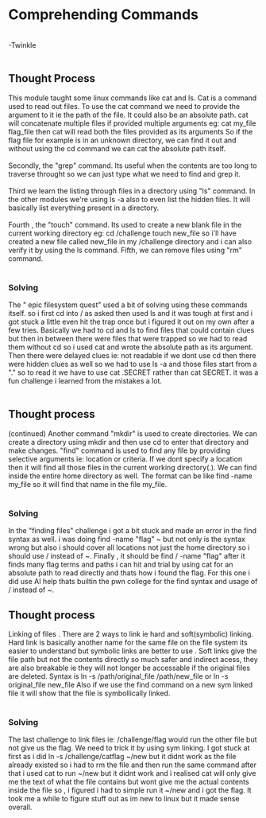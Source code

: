 # Comprehending Commands 
<br>
-Twinkle 
<br>
<br>
<p align=centre>
  
## Thought Process
This module taught some linux commands like cat and ls. Cat is a command used to read out files. To use the cat command 
                      we need to provide the argument to it ie the path of the file. It could also be an absolute path. cat will concatenate 
                      multiple files if provided multiple arguments eg: cat my_file flag_file then cat will read both the files provided as its arguments 
                      So if the flag file for example is in an unknown directory, we can find it out and without using the cd command we can cat the absolute path 
                      itself. <br><br>
                      Secondly, the "grep" command. Its useful when the contents are too long to traverse throught so we can just type what we need to find 
                      and grep it.<br><br>
                      Third we learn the listing through files in a directory using "ls" command. In the other modules we're using ls -a also to even list the hidden files. 
                      It will basically list everything present in a directory.<br><br>
                      Fourth , the "touch" command. Its used to create a new blank file in the current working directory eg: 
                      cd /challenge 
                      touch new_file 
                      so i'll have created a new file called new_file in my /challenge directory and i can also verify it by using the ls command. 
                      Fifth, we can remove files using "rm" command.
<br>
<br>
### Solving
The " epic filesystem quest" used a bit of solving using these commands itself. so i first cd into / as asked then used ls and it was tough at first and i got stuck a little 
                even hit the trap once but i figured it out on my own after a few tries. Basically we had to cd and ls to find files that could contain clues but then in between there were files
                that were trapped so we had to read them without cd so i used cat and wrote the absolute path as its argument. Then there were delayed clues ie: not readable if we dont use cd 
                then there were hidden clues as well so we had to use ls -a and those files start from a "." so to read it we have to use cat .SECRET rather than cat SECRET. 
                it was a fun challenge i learned from the mistakes a lot.
<br>
<br>
## Thought process
(continued) Another command "mkdir" is used to create directories. We can create a directory using mkdir and then use cd to enter that directory and make changes.
                      "find" command is used to find any file by providing selective arguments ie: location or criteria. If we dont specify a location then it will find all those files in the 
                      current working directory(.). We can find inside the entire home directory as well. The format can be like 
                      find -name my_file 
                      so it will find that name in the file my_file. 
<br>
<br>
### Solving
In the "finding files" challenge i got a bit stuck and made an error in the find syntax as well. i was doing find -name "flag" ~ but not only is the syntax wrong but also 
              i should cover all locations not just the home directory so i should use / instead of ~. Finally , it should be 
              find / -name "flag"
              after it finds many flag terms and paths i can hit and trial by using cat for an absolute path to read directly and thats how i found the flag. For this one i did use AI help thats 
              builtin the pwn college for the find syntax and usage of / instead of ~.
<br>

## Thought process
Linking of files . There are 2 ways to link ie hard and soft(symbolic) linking. Hard link is basically another name for the same file on the file system its easier to understand but 
                      symbolic links are better to use . Soft links give the file path but not the contents directly so much safer and indirect acess, they are also breakable ie they will not longer be accessable 
                      if the original files are deleted. Syntax is 
                      ln -s /path/original_file /path/new_file 
                      or 
                      ln -s original_file new_file 
                      Also if we use the find command on a new sym linked file it will show that the file is symbollically linked. 
<br>
<br>
### Solving
The last challenge to link files ie: /challenge/flag would run the other file but not give us the flag. We need to trick it by using sym linking. 
              I got stuck at first as i did ln -s /challenge/catflag ~/new 
              but it didnt work as the file already existed so i had to rm the file and then run the same command 
              after that i used cat to run ~/new but it didnt work and i realised cat will only give me the text of what the file contains but wont give me the actual contents inside the file 
              so , i figured i had to simple run it 
              ~/new 
              and i got the flag. It took me a while to figure stuff out as im new to linux but it made sense overall. 
              
  </p>                    

                      
